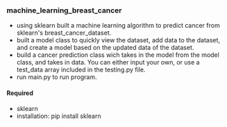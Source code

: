 ### machine_learning_breast_cancer
 
- using sklearn built a machine learning algorithm to predict cancer from sklearn's breast_cancer_dataset.
- built a model class to quickly view the dataset, add data to the dataset, and create a model based on the updated data of the dataset.
- build a cancer prediction class wich takes in the model from the model class, and takes in data. You can either input your own, or use a test_data array included in the testing.py file.
- run main.py to run program.


#### Required

- sklearn
- installation: pip install sklearn
